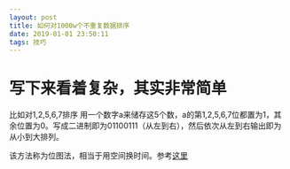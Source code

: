 ```yaml
---
layout: post
title: 如何对1000w个不重复数据排序
date: 2019-01-01 23:50:11
tags: 技巧
---
```

# 写下来看着复杂，其实非常简单
比如对1,2,5,6,7排序
用一个数字a来储存这5个数，a的第1,2,5,6,7位都置为1，其余位置为0。写成二进制即为01100111（从左到右），然后依次从左到右输出即为从小到大排列。

该方法称为位图法，相当于用空间换时间。参考[这里](https://blog.csdn.net/hyb612/article/details/84977416)
